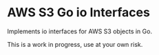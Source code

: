 # AWS S3 Go io Interfaces

Implements io interfaces for AWS S3 objects in Go.

This is a work in progress, use at your own risk.
